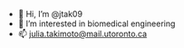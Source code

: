 - 👋 Hi, I’m @jtak09
- 👀 I’m interested in biomedical engineering
- 📫 julia.takimoto@mail.utoronto.ca

<!---
jtak09/jtak09 is a ✨ special ✨ repository because its `README.md` (this file) appears on your GitHub profile.
You can click the Preview link to take a look at your changes.
--->
